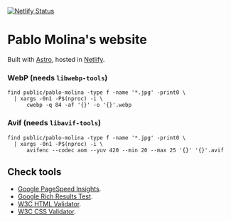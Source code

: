 [![Netlify Status](https://api.netlify.com/api/v1/badges/3b7e4635-295c-4360-8f18-cb8992565b0e/deploy-status)](https://app.netlify.com/sites/pablomolina-me/deploys)

# Pablo Molina's website

Built with [Astro](https://astro.build/), hosted in
[Netlify](https://www.netlify.com/).

### WebP (needs `libwebp-tools`)

```
find public/pablo-molina -type f -name '*.jpg' -print0 \
  | xargs -0n1 -P$(nproc) -i \
      cwebp -q 84 -af '{}' -o '{}'.webp
```

### Avif (needs `libavif-tools`)

```
find public/pablo-molina -type f -name '*.jpg' -print0 \
  | xargs -0n1 -P$(nproc) -i \
      avifenc --codec aom --yuv 420 --min 20 --max 25 '{}' '{}'.avif
```

## Check tools

- [Google PageSpeed Insights](https://developers.google.com/speed/pagespeed/insights/?url=https%3A%2F%2Fpablomolina.me%2F).
- [Google Rich Results Test](https://search.google.com/test/rich-results?utm_campaign=sdtt&utm_medium=url&url=https%3A%2F%2Fpablomolina.me%2Ftesera%2Fentry%2Fsobre-errores-y-detalles%2F&user_agent=1).
- [W3C HTML Validator](https://validator.w3.org/nu/?doc=https%3A%2F%2Fpablomolina.me%2F).
- [W3C CSS Validator](https://jigsaw.w3.org/css-validator/validator?uri=https%3A%2F%2Fpablomolina.me%2F&profile=css3svg&usermedium=all&warning=1&vextwarning=&lang=en).
